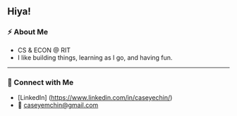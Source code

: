 ## Hiya!

### ⚡ About Me
- CS & ECON @ RIT
- I like building things, learning as I go, and having fun.

---

### 🔗 Connect with Me
- [LinkedIn] (https://www.linkedin.com/in/caseyechin/)  
- 📧 caseyemchin@gmail.com 
 

